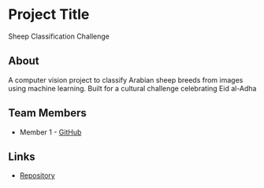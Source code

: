 # Project Title

Sheep Classification Challenge

## About

A computer vision project to classify Arabian sheep breeds from images using machine learning. Built for a cultural challenge celebrating Eid al-Adha

## Team Members

- Member 1 - [GitHub](https://github.com/ahmedsalim3)

## Links

- [Repository](https://github.com/ahmedsalim3/sheep-classification-challenge)
